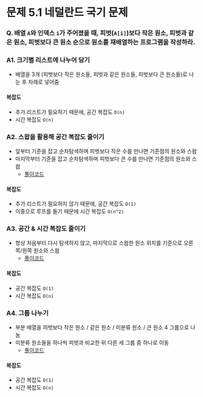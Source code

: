 # 문제 5.1 네덜란드 국기 문제
### Q. 배열 `A`와 인덱스 `i`가 주어졌을 때, 피벗(`A[i]`)보다 작은 원소, 피벗과 같은 원소, 피벗보다 큰 원소 순으로 원소를 재배열하는 프로그램을 작성하라.

### A1. 크기별 리스트에 나누어 담기
* 배열을 3개 (피벗보다 작은 원소들, 피벗과 같은 원소들, 피벗보다 큰 원소들)로 나눈 후 차례로 넣어줌

#### 복잡도
* 추가 리스트가 필요하기 때문에, 공간 복잡도 `O(n)`
* 시간 복잡도 `O(n)`

### A2. 스왑을 활용해 공간 복잡도 줄이기
* 앞부터 기준을 잡고 순차탐색하며 피벗보다 작은 수를 만나면 기준점의 원소와 스왑
* 마지막부터 기준을 잡고 순차탐색하며 피벗보다 큰 수를 만나면 기준점의 원소와 스왑
  * [풀이코드](Solution2.java)

#### 복잡도
* 추가 리스트가 필요하지 않기 때문에, 공간 복잡도 `O(1)`
* 이중으로 루프를 돌기 때문에 시간 복잡도 `O(n^2)`

### A3. 공간 & 시간 복잡도 줄이기
* 항상 처음부터 다시 탐색하지 않고, 마지막으로 스왑한 원소 위치를 기준으로 오른쪽/왼쪽 원소와 스왑
  * [풀이코드](Solution3.java)

#### 복잡도
* 공간 복잡도 `O(1)`
* 시간 복잡도 `O(n)`

### A4. 그룹 나누기
* 부분 배열을 피벗보다 작은 원소 / 같은 원소 / 미분류 원소 / 큰 원소 4 그룹으로 나눔
* 미분류 원소들을 하나씩 피벗과 비교한 뒤 다른 세 그룹 중 하나로 이동
  * [풀이코드](Solution4.java)

#### 복잡도
* 공간 복잡도 `O(1)`
* 시간 복잡도 `O(n)`
